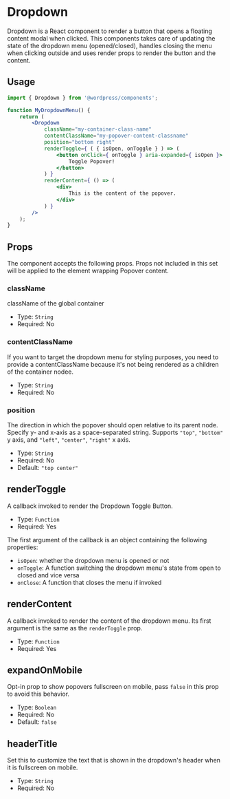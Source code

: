 Dropdown
========

Dropdown is a React component to render a button that opens a floating content modal when clicked.
This components takes care of updating the state of the dropdown menu (opened/closed), handles closing the menu when clicking outside
and uses render props to render the button and the content.

## Usage


```jsx
import { Dropdown } from '@wordpress/components';

function MyDropdownMenu() {
	return (
		<Dropdown
			className="my-container-class-name"
			contentClassName="my-popover-content-classname"
			position="bottom right"
			renderToggle={ ( { isOpen, onToggle } ) => (
				<button onClick={ onToggle } aria-expanded={ isOpen }>
					Toggle Popover!
				</button>
			) }
			renderContent={ () => (
				<div>
					This is the content of the popover.
				</div>
			) }
		/>
	);
}
```

## Props

The component accepts the following props. Props not included in this set will be applied to the element wrapping Popover content.

### className

className of the global container

- Type: `String`
- Required: No

### contentClassName

If you want to target the dropdown menu for styling purposes, you need to provide a contentClassName because it's not being rendered as a children of the container nodee.

- Type: `String`
- Required: No

### position

The direction in which the popover should open relative to its parent node. Specify y- and x-axis as a space-separated string. Supports `"top"`, `"bottom"` y axis, and `"left"`, `"center"`, `"right"` x axis.

- Type: `String`
- Required: No
- Default: `"top center"`

## renderToggle

A callback invoked to render the Dropdown Toggle Button.

- Type: `Function`
- Required: Yes

The first argument of the callback is an object containing the following properties:

 - `isOpen`: whether the dropdown menu is opened or not
 - `onToggle`: A function switching the dropdown menu's state from open to closed and vice versa
 - `onClose`: A function that closes the menu if invoked

## renderContent

A callback invoked to render the content of the dropdown menu. Its first argument is the same as the `renderToggle` prop.

- Type: `Function`
- Required: Yes

## expandOnMobile

Opt-in prop to show popovers fullscreen on mobile, pass `false` in this prop to avoid this behavior.

 - Type: `Boolean`
 - Required: No
 - Default: `false`

 ## headerTitle

 Set this to customize the text that is shown in the dropdown's header when
 it is fullscreen on mobile.

 - Type: `String`
 - Required: No
